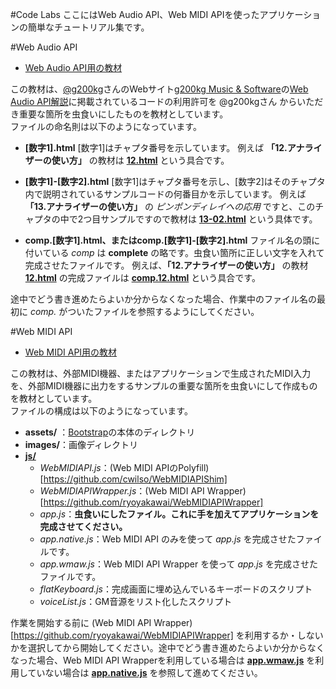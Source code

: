 #Code Labs
ここにはWeb Audio API、Web MIDI APIを使ったアプリケーションの簡単なチュートリアル集です。  

#Web Audio API
 - [Web Audio API用の教材](https://github.com/ryoyakawai/WebMusicDevelopersJP/tree/master/codeLabs/WebAudioAPI)

この教材は、[@g200kg](https://twitter.com/g200kg)さんのWebサイト[g200kg Music & Software](http://www.g200kg.com/)の[Web Audio API解説](http://www.g200kg.com/jp/docs/webaudio/)に掲載されているコードの利用許可を @g200kgさん からいただき重要な箇所を虫食いにしたものを教材としています。  
ファイルの命名則は以下のようになっています。

 - **[数字1].html**
 [数字1]はチャプタ番号を示しています。
 例えば **「12.アナライザーの使い方」** の教材は **[12.html](https://github.com/ryoyakawai/WebMusicDevelopersJP/tree/master/codeLabs/WebAudioAPI/12.html)** という具合です。

 - **[数字1]-[数字2].html**
 [数字1]はチャプタ番号を示し、[数字2]はそのチャプタ内で説明されているサンプルコードの何番目かを示しています。
 例えば **「13.アナライザーの使い方」** の *ピンポンディレイへの応用* ですと、このチャプタの中で2つ目サンプルですので教材は **[13-02.html](https://github.com/ryoyakawai/WebMusicDevelopersJP/tree/master/codeLabs/WebAudioAPI/13-02.html)** という具体です。

 - **comp.[数字1].html、またはcomp.[数字1]-[数字2].html**
 ファイル名の頭に付いている *comp* は **complete** の略です。虫食い箇所に正しい文字を入れて完成させたファイルです。
 例えば、**「12.アナライザーの使い方」** の教材 **[12.html](https://github.com/ryoyakawai/WebMusicDevelopersJP/tree/master/codeLabs/WebAudioAPI/12.html)** の完成ファイルは **[comp.12.html](https://github.com/ryoyakawai/WebMusicDevelopersJP/tree/master/codeLabs/WebAudioAPI/comp.12.html)** という具合です。  

途中でどう書き進めたらよいか分からなくなった場合、作業中のファイル名の最初に _comp._ がついたファイルを参照するようにしてください。

#Web MIDI API
- [Web MIDI API用の教材](https://github.com/ryoyakawai/WebMusicDevelopersJP/tree/master/codeLabs/WebMIDIAPI)

この教材は、外部MIDI機器、またはアプリケーションで生成されたMIDI入力を、外部MIDI機器に出力をするサンプルの重要な箇所を虫食いにして作成ものを教材としています。  
ファイルの構成は以下のようになっています。

 - **assets/** ：[Bootstrap](http://getbootstrap.com/)の本体のディレクトリ
 - **images/**：画像ディレクトリ
 - **[js/](https://github.com/ryoyakawai/WebMusicDevelopersJP/tree/master/codeLabs/WebMIDIAPI/js)**
   - *WebMIDIAPI.js*：(Web MIDI APIのPolyfill)[https://github.com/cwilso/WebMIDIAPIShim]
   - *WebMIDIAPIWrapper.js*：(Web MIDI API Wrapper)[https://github.com/ryoyakawai/WebMIDIAPIWrapper]
   - *app.js*：**虫食いにしたファイル。これに手を加えてアプリケーションを完成させてください。**
   - *app.native.js*：Web MIDI API のみを使って *app.js* を完成させたファイルです。
   - *app.wmaw.js*：Web MIDI API Wrapper を使って *app.js* を完成させたファイルです。
   - *flatKeyboard.js*：完成画面に埋め込んでいるキーボードのスクリプト
   - *voiceList.js*：GM音源をリスト化したスクリプト

作業を開始する前に (Web MIDI API Wrapper)[https://github.com/ryoyakawai/WebMIDIAPIWrapper] を利用するか・しないかを選択してから開始してください。途中でどう書き進めたらよいか分からなくなった場合、Web MIDI API Wrapperを利用している場合は **[app.wmaw.js](https://github.com/ryoyakawai/WebMusicDevelopersJP/blob/master/codeLabs/WebMIDIAPI/js/app.wmaw.js)** を利用していない場合は **[app.native.js](https://github.com/ryoyakawai/WebMusicDevelopersJP/blob/master/codeLabs/WebMIDIAPI/js/app.native.js)** を参照して進めてください。



